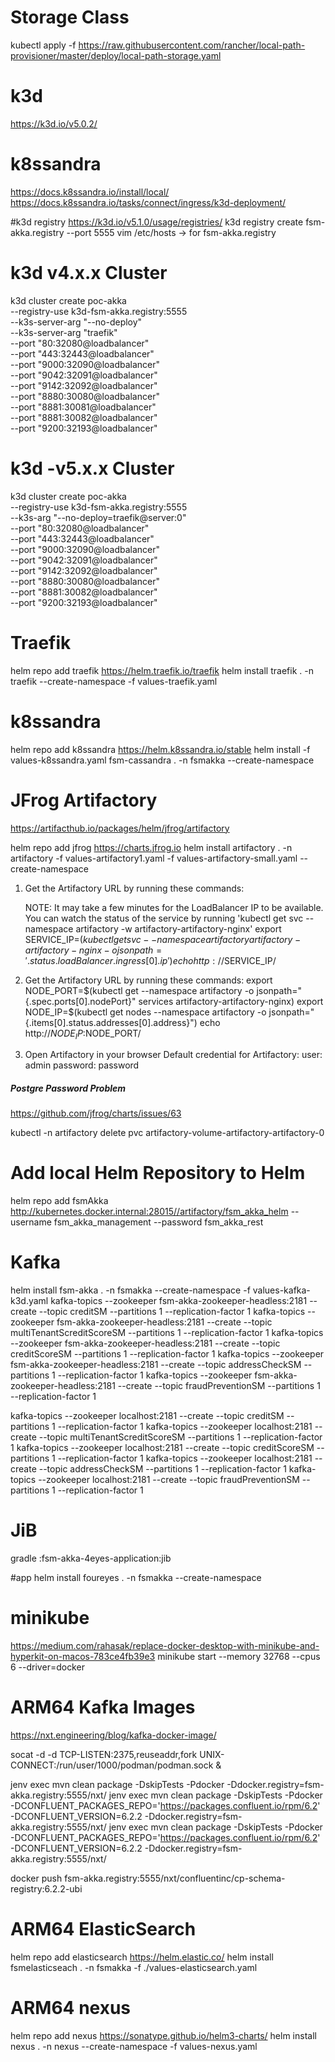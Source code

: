 # Storage Class
kubectl apply -f https://raw.githubusercontent.com/rancher/local-path-provisioner/master/deploy/local-path-storage.yaml

# k3d
https://k3d.io/v5.0.2/

# k8ssandra
https://docs.k8ssandra.io/install/local/
https://docs.k8ssandra.io/tasks/connect/ingress/k3d-deployment/

#k3d registry
https://k3d.io/v5.1.0/usage/registries/
k3d registry create fsm-akka.registry --port 5555
vim /etc/hosts -> for fsm-akka.registry

# k3d v4.x.x Cluster
k3d cluster create poc-akka \
--registry-use k3d-fsm-akka.registry:5555 \
--k3s-server-arg "--no-deploy" \
--k3s-server-arg "traefik" \
--port "80:32080@loadbalancer" \
--port "443:32443@loadbalancer" \
--port "9000:32090@loadbalancer" \
--port "9042:32091@loadbalancer" \
--port "9142:32092@loadbalancer" \
--port "8880:30080@loadbalancer" \
--port "8881:30081@loadbalancer" \
--port "8881:30082@loadbalancer" \
--port "9200:32193@loadbalancer"

# k3d -v5.x.x Cluster
k3d cluster create poc-akka \
--registry-use k3d-fsm-akka.registry:5555 \
--k3s-arg "--no-deploy=traefik@server:0" \
--port "80:32080@loadbalancer" \
--port "443:32443@loadbalancer" \
--port "9000:32090@loadbalancer" \
--port "9042:32091@loadbalancer" \
--port "9142:32092@loadbalancer" \
--port "8880:30080@loadbalancer" \
--port "8881:30082@loadbalancer" \
--port "9200:32193@loadbalancer"

# Traefik
helm repo add traefik https://helm.traefik.io/traefik
helm install traefik . -n traefik --create-namespace -f values-traefik.yaml

# k8ssandra
helm repo add k8ssandra https://helm.k8ssandra.io/stable
helm install -f values-k8ssandra.yaml fsm-cassandra . -n fsmakka --create-namespace

# JFrog Artifactory
https://artifacthub.io/packages/helm/jfrog/artifactory

helm repo add jfrog https://charts.jfrog.io
helm install artifactory . -n artifactory -f values-artifactory1.yaml -f values-artifactory-small.yaml --create-namespace

1. Get the Artifactory URL by running these commands:

   NOTE: It may take a few minutes for the LoadBalancer IP to be available.
   You can watch the status of the service by running 'kubectl get svc --namespace artifactory -w artifactory-artifactory-nginx'
   export SERVICE_IP=$(kubectl get svc --namespace artifactory artifactory-artifactory-nginx -o jsonpath='{.status.loadBalancer.ingress[0].ip}')
   echo http://$SERVICE_IP/

1. Get the Artifactory URL by running these commands:
   export NODE_PORT=$(kubectl get --namespace artifactory -o jsonpath="{.spec.ports[0].nodePort}" services artifactory-artifactory-nginx)
   export NODE_IP=$(kubectl get nodes --namespace artifactory -o jsonpath="{.items[0].status.addresses[0].address}")
   echo http://$NODE_IP:$NODE_PORT/

3. Open Artifactory in your browser
   Default credential for Artifactory:
   user: admin
   password: password
##### Postgre Password Problem
https://github.com/jfrog/charts/issues/63

kubectl -n artifactory delete pvc artifactory-volume-artifactory-artifactory-0

# Add local Helm Repository to Helm
helm repo add fsmAkka http://kubernetes.docker.internal:28015//artifactory/fsm_akka_helm --username fsm_akka_management --password fsm_akka_rest

# Kafka
helm install fsm-akka . -n fsmakka --create-namespace -f values-kafka-k3d.yaml
kafka-topics --zookeeper fsm-akka-zookeeper-headless:2181 --create --topic creditSM --partitions 1 --replication-factor 1
kafka-topics --zookeeper fsm-akka-zookeeper-headless:2181 --create --topic multiTenantScreditScoreSM --partitions 1 --replication-factor 1
kafka-topics --zookeeper fsm-akka-zookeeper-headless:2181 --create --topic creditScoreSM --partitions 1 --replication-factor 1
kafka-topics --zookeeper fsm-akka-zookeeper-headless:2181 --create --topic addressCheckSM --partitions 1 --replication-factor 1
kafka-topics --zookeeper fsm-akka-zookeeper-headless:2181 --create --topic fraudPreventionSM --partitions 1 --replication-factor 1

kafka-topics --zookeeper localhost:2181 --create --topic creditSM --partitions 1 --replication-factor 1
kafka-topics --zookeeper localhost:2181 --create --topic multiTenantScreditScoreSM --partitions 1 --replication-factor 1
kafka-topics --zookeeper localhost:2181 --create --topic creditScoreSM --partitions 1 --replication-factor 1
kafka-topics --zookeeper localhost:2181 --create --topic addressCheckSM --partitions 1 --replication-factor 1
kafka-topics --zookeeper localhost:2181 --create --topic fraudPreventionSM --partitions 1 --replication-factor 1

# JiB
gradle :fsm-akka-4eyes-application:jib

#app
helm install foureyes . -n fsmakka --create-namespace

# minikube
https://medium.com/rahasak/replace-docker-desktop-with-minikube-and-hyperkit-on-macos-783ce4fb39e3
minikube start --memory 32768 --cpus 6 --driver=docker

# ARM64 Kafka Images
https://nxt.engineering/blog/kafka-docker-image/

socat -d -d TCP-LISTEN:2375,reuseaddr,fork UNIX-CONNECT:/run/user/1000/podman/podman.sock &

jenv exec mvn clean package -DskipTests -Pdocker -Ddocker.registry=fsm-akka.registry:5555/nxt/
jenv exec mvn clean package -DskipTests -Pdocker -DCONFLUENT_PACKAGES_REPO='https://packages.confluent.io/rpm/6.2' -DCONFLUENT_VERSION=6.2.2 -Ddocker.registry=fsm-akka.registry:5555/nxt/
jenv exec mvn clean package -DskipTests -Pdocker -DCONFLUENT_PACKAGES_REPO='https://packages.confluent.io/rpm/6.2' -DCONFLUENT_VERSION=6.2.2 -Ddocker.registry=fsm-akka.registry:5555/nxt/

docker push fsm-akka.registry:5555/nxt/confluentinc/cp-schema-registry:6.2.2-ubi

# ARM64 ElasticSearch
helm repo add elasticsearch https://helm.elastic.co/
helm install fsmelasticseach . -n fsmakka -f ./values-elasticsearch.yaml

# ARM64 nexus
helm repo add nexus https://sonatype.github.io/helm3-charts/
helm install nexus . -n nexus --create-namespace -f values-nexus.yaml